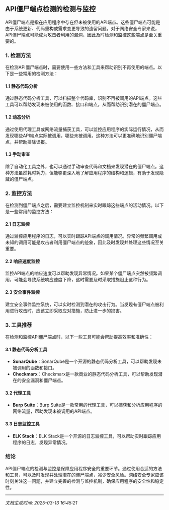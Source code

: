## API僵尸端点检测的检测与监控

API僵尸端点是指在应用程序中存在但未被使用的API端点。这些僵尸端点可能是由于系统更新、代码重构或需求变更导致的遗留问题。对于网络安全专家来说，API僵尸端点可能成为攻击者利用的漏洞，因此及时检测和监控这些端点是至关重要的。

### 1. 检测方法

在检测API僵尸端点时，需要使用一些方法和工具来帮助识别不再使用的端点。以下是一些常用的检测方法：

#### 1.1 静态代码分析

通过静态代码分析工具，可以扫描整个代码库，识别不再被调用的API端点。这些工具可以帮助发现未被使用的函数、接口和端点，从而帮助识别潜在的僵尸端点。

#### 1.2 动态分析

通过使用代理工具或网络流量捕获工具，可以监控应用程序的实际运行情况，从而发现哪些API端点实际被调用，哪些未被调用。这种方法可以更准确地识别僵尸端点，并帮助排除误报。

#### 1.3 手动审查

除了自动化工具之外，也可以通过手动审查代码和文档来发现潜在的僵尸端点。这种方法虽然耗时耗力，但能够更深入地了解应用程序的结构和逻辑，有助于发现隐藏的僵尸端点。

### 2. 监控方法

在检测到僵尸端点之后，需要建立监控机制来实时跟踪这些端点的活动情况。以下是一些常用的监控方法：

#### 2.1 日志监控

通过监控应用程序的日志，可以实时跟踪API端点的调用情况。异常的频繁调用或未知的调用可能是攻击者利用僵尸端点的迹象，因此及时发现并处理这些情况至关重要。

#### 2.2 响应速度监控

监控API端点的响应速度可以帮助发现异常情况。如果某个僵尸端点突然被频繁调用，可能会导致系统响应速度下降，这时需要及时采取措施阻止这种行为。

#### 2.3 安全事件监控

建立安全事件监控系统，可以实时检测到潜在的攻击行为。当发现有僵尸端点被利用进行攻击时，应该立即采取应对措施，防止进一步的损害。

### 3. 工具推荐

在检测和监控API僵尸端点时，以下一些工具可能会帮助提高效率和准确性：

#### 3.1 静态代码分析工具

- **SonarQube**：SonarQube是一个开源的静态代码分析工具，可以帮助发现未被调用的函数和接口。
- **Checkmarx**：Checkmarx是一款商业的静态代码分析工具，可以帮助发现潜在的安全漏洞和僵尸端点。

#### 3.2 代理工具

- **Burp Suite**：Burp Suite是一款常用的代理工具，可以捕获和分析应用程序的网络流量，帮助发现未被调用的API端点。

#### 3.3 日志监控工具

- **ELK Stack**：ELK Stack是一个开源的日志监控工具，可以帮助实时跟踪应用程序的日志，发现异常情况。

### 结论

API僵尸端点的检测与监控是保障应用程序安全的重要环节。通过使用合适的方法和工具，可以及时发现并处理潜在的僵尸端点，减少安全风险。网络安全专家应该时刻关注这一问题，并建立完善的检测与监控机制，确保应用程序的安全性和稳定性。

---

*文档生成时间: 2025-03-13 16:45:21*
